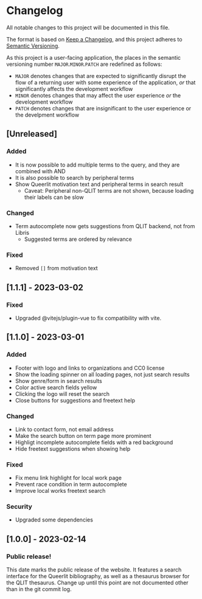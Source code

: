 # Changelog

All notable changes to this project will be documented in this file.

The format is based on [Keep a Changelog](https://keepachangelog.com/en/1.0.0/),
and this project adheres to [Semantic Versioning](https://semver.org/spec/v2.0.0.html).

As this project is a user-facing application, the places in the semantic versioning number `MAJOR`.`MINOR`.`PATCH` are redefined as follows:

- `MAJOR` denotes changes that are expected to significantly disrupt the flow of a returning user with some experience of the application, _or_ that significantly affects the development workflow
- `MINOR` denotes changes that may affect the user experience _or_ the development workflow
- `PATCH` denotes changes that are insignificant to the user experience or the develpment workflow

## [Unreleased]

### Added

- It is now possible to add multiple terms to the query, and they are combined with AND
- It is also possible to search by peripheral terms
- Show Queerlit motivation text and peripheral terms in search result
  - Caveat: Peripheral non-QLIT terms are not shown, because loading their labels can be slow

### Changed

- Term autocomplete now gets suggestions from QLIT backend, not from Libris
  - Suggested terms are ordered by relevance

### Fixed

- Removed `[]` from motivation text

## [1.1.1] - 2023-03-02

### Fixed

- Upgraded @vitejs/plugin-vue to fix compatibility with vite.

## [1.1.0] - 2023-03-01

### Added

- Footer with logo and links to organizations and CC0 license
- Show the loading spinner on all loading pages, not just search results
- Show genre/form in search results
- Color active search fields yellow
- Clicking the logo will reset the search
- Close buttons for suggestions and freetext help

### Changed

- Link to contact form, not email address
- Make the search button on term page more prominent
- Highligt incomplete autocomplete fields with a red background
- Hide freetext suggestions when showing help

### Fixed

- Fix menu link highlight for local work page
- Prevent race condition in term autocomplete
- Improve local works freetext search

### Security

- Upgraded some dependencies

## [1.0.0] - 2023-02-14

### Public release!

This date marks the public release of the website. It features a search interface for the Queerlit bibliography, as well as a thesaurus browser for the QLIT thesaurus. Change up until this point are not documented other than in the git commit log.
